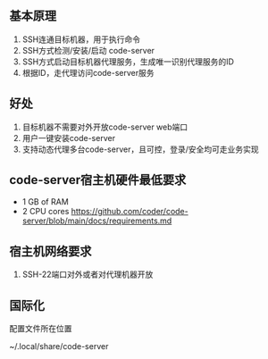 ## 基本原理
1. SSH连通目标机器，用于执行命令
2. SSH方式检测/安装/启动 code-server
3. SSH方式启动目标机器代理服务，生成唯一识别代理服务的ID
4. 根据ID，走代理访问code-server服务

## 好处
1. 目标机器不需要对外开放code-server web端口
2. 用户一键安装code-server
3. 支持动态代理多台code-server，且可控，登录/安全均可走业务实现


## code-server宿主机硬件最低要求

- 1 GB of RAM
- 2 CPU cores
https://github.com/coder/code-server/blob/main/docs/requirements.md

  
## 宿主机网络要求
1. SSH-22端口对外或者对代理机器开放


## 国际化
配置文件所在位置

~/.local/share/code-server

